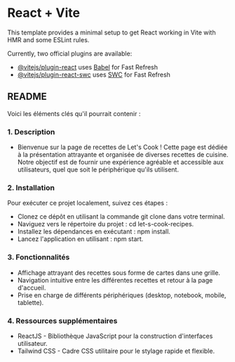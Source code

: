 # React + Vite

This template provides a minimal setup to get React working in Vite with HMR and some ESLint rules.

Currently, two official plugins are available:

- [@vitejs/plugin-react](https://github.com/vitejs/vite-plugin-react/blob/main/packages/plugin-react/README.md) uses [Babel](https://babeljs.io/) for Fast Refresh
- [@vitejs/plugin-react-swc](https://github.com/vitejs/vite-plugin-react-swc) uses [SWC](https://swc.rs/) for Fast Refresh

## README

Voici les éléments clés qu'il pourrait contenir :

### 1\. Description

- Bienvenue sur la page de recettes de Let's Cook ! Cette page est dédiée à la présentation attrayante et organisée de diverses recettes de cuisine. Notre objectif est de fournir une expérience agréable et accessible aux utilisateurs, quel que soit le périphérique qu'ils utilisent.

### 2\. Installation 

Pour exécuter ce projet localement, suivez ces étapes :

- Clonez ce dépôt en utilisant la commande git clone dans votre terminal.
- Naviguez vers le répertoire du projet : cd let-s-cook-recipes.
- Installez les dépendances en exécutant : npm install.
- Lancez l'application en utilisant : npm start.


### 3\. Fonctionnalités

- Affichage attrayant des recettes sous forme de cartes dans une grille.
- Navigation intuitive entre les différentes recettes et retour à la page d'accueil.
- Prise en charge de différents périphériques (desktop, notebook, mobile, tablette).

### 4\. Ressources supplémentaires 

- ReactJS - Bibliothèque JavaScript pour la construction d'interfaces utilisateur.
- Tailwind CSS - Cadre CSS utilitaire pour le stylage rapide et flexible.